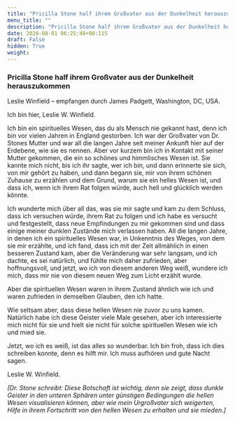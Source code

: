 ```yaml
---
title: "Pricilla Stone half ihrem Großvater aus der Dunkelheit herauszukommen"
menu_title: ""
description: "Pricilla Stone half ihrem Großvater aus der Dunkelheit herauszukommen"
date: 2020-08-01 06:25:48+00:115
draft: False
hidden: True
weight:
---
```

### Pricilla Stone half ihrem Großvater aus der Dunkelheit herauszukommen

Leslie Winfield – empfangen durch James Padgett, Washington, DC, USA.

Ich bin hier, Leslie W. Winfield.

Ich bin ein spirituelles Wesen, das du als Mensch nie gekannt hast, denn ich bin vor vielen Jahren in England gestorben. Ich war der Großvater von Dr. Stones Mutter und war all die langen Jahre seit meiner Ankunft hier auf der Erdebene, wie sie es nennen. Aber vor kurzem bin ich in Kontakt mit seiner Mutter gekommen, die ein so schönes und himmlisches Wesen ist. Sie kannte mich nicht, bis ich ihr sagte, wer ich bin, und dann erinnerte sie sich, von mir gehört zu haben, und dann begann sie, mir von ihrem schönen Zuhause zu erzählen und dem Grund, warum sie ein helles Wesen ist, und dass ich, wenn ich ihrem Rat folgen würde, auch hell und glücklich werden könnte.

Ich wunderte mich über all das, was sie mir sagte und kam zu dem Schluss, dass ich versuchen würde, ihrem Rat zu folgen und ich habe es versucht und festgestellt, dass neue Empfindungen zu mir gekommen sind und dass einige meiner dunklen Zustände mich verlassen haben. All die langen Jahre, in denen ich ein spirituelles Wesen war, in Unkenntnis des Weges, von dem sie mir erzählte, und ich fand, dass ich mit der Zeit allmählich in einen besseren Zustand kam, aber die Veränderung war sehr langsam, und ich dachte, es sei natürlich, und fühlte mich daher zufrieden, aber hoffnungsvoll, und jetzt, wo ich von diesem anderen Weg weiß, wundere ich mich, dass mir nie von diesem neuen Weg zum Licht erzählt wurde.

Aber die spirituellen Wesen waren in ihrem Zustand ähnlich wie ich und waren zufrieden in demselben Glauben, den ich hatte.

Wie seltsam aber, dass diese hellen Wesen nie zuvor zu uns kamen. Natürlich habe ich diese Geister viele Male gesehen, aber ich interessierte mich nicht für sie und hielt sie nicht für solche spirituellen Wesen wie ich und mied sie.

Jetzt, wo ich es weiß, ist das alles so wunderbar. Ich bin froh, dass ich dies schreiben konnte, denn es hilft mir. Ich muss aufhören und gute Nacht sagen.

Leslie W. Winfield.

*[Dr. Stone schreibt: Diese Botschaft ist wichtig, denn sie zeigt, dass dunkle Geister in den unteren Sphären unter günstigen Bedingungen die hellen Wesen visualisieren können, aber wie mein Urgroßvater sich weigerten, Hilfe in ihrem Fortschritt von den hellen Wesen zu erhalten und sie mieden.]*
